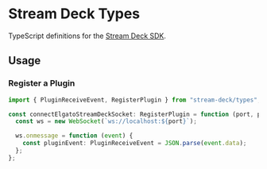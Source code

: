 # Stream Deck Types

TypeScript definitions for the
[Stream Deck SDK](https://docs.elgato.com/sdk/).

## Usage

### Register a Plugin

```ts
import { PluginReceiveEvent, RegisterPlugin } from "stream-deck/types";

const connectElgatoStreamDeckSocket: RegisterPlugin = function (port, pluginUuid, eventType, info) {
  const ws = new WebSocket(`ws://localhost:${port}`);

  ws.onmessage = function (event) {
    const pluginEvent: PluginReceiveEvent = JSON.parse(event.data);
  };
};
```
